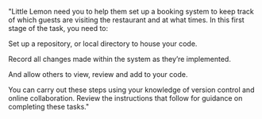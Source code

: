 "Little Lemon need you to help them set up a booking system to keep track of which guests are visiting the restaurant and at what times. In this first stage of the task, you need to:

Set up a repository, or local directory to house your code.

Record all changes made within the system as they’re implemented.

And allow others to view, review and add to your code.

You can carry out these steps using your knowledge of version control and online collaboration. Review the instructions that follow for guidance on completing these tasks."